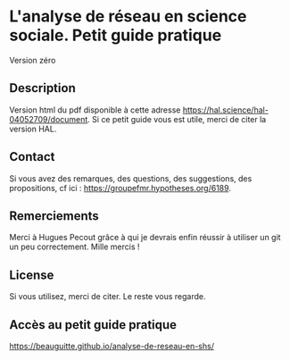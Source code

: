 # L'analyse de réseau en science sociale. Petit guide pratique
Version zéro

## Description
Version html du pdf disponible à cette adresse https://hal.science/hal-04052709/document.
Si ce petit guide vous est utile, merci de citer la version HAL.

## Contact
Si vous avez des remarques, des questions, des suggestions, des propositions, cf ici : https://groupefmr.hypotheses.org/6189.

## Remerciements
Merci à Hugues Pecout grâce à qui je devrais enfin réussir à utiliser un git un peu correctement. Mille mercis !

## License
Si vous utilisez, merci de citer. Le reste vous regarde.

## Accès au petit guide pratique
https://beauguitte.github.io/analyse-de-reseau-en-shs/


